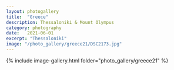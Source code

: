 ```yaml
---
layout: photogallery
title:  "Greece"
description: Thessaloniki & Mount Olympus
category: photography
date:   2021-06-01
excerpt: "Thessaloniki"
image: "/photo_gallery/greece21/DSC2173.jpg"
---
```

{% include image-gallery.html folder="photo_gallery/greece21" %}
